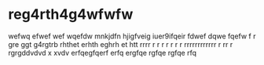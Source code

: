 # reg4rth4g4wfwfw
wefwq
efwef
wef
wqefdw mnkjdfn hjigfveig iuer9ifqeir
fdwef
dqwe
fqefw f 
r gre ggt g4rgtrb   rhthet erhth eghrh et htt
rrrr
r
r
r
r
r
r
r
rrrrrrrrrrrr
r
rr
r
rgrgddvdvd x xvdv
erfqegfqerf
erfq
ergfqe
rgfqe
rgfqe
rfq
